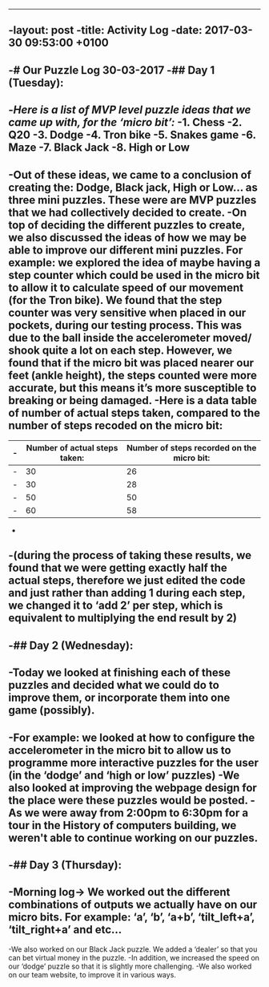----
-layout: post
-title: Activity Log
-date: 2017-03-30 09:53:00 +0100
----
-# Our Puzzle Log 30-03-2017
-## Day 1 (Tuesday):
----
-_Here is a list of MVP level puzzle ideas that we came up with, for the ‘micro bit’:_
-1.	Chess
-2.	Q20
-3.	Dodge
-4.	Tron bike
-5.	Snakes game
-6.	Maze
-7.	Black Jack
-8.	High or Low
-
-Out of these ideas, we came to a conclusion of creating the: Dodge, Black jack, High or Low… as three mini puzzles. These were are MVP puzzles that we had collectively decided to create.
-On top of deciding the different puzzles to create, we also discussed the ideas of how we may be able to improve our different mini puzzles. For example: we explored the idea of maybe having a step counter which could be used in the micro bit to allow it to calculate speed of our movement (for the Tron bike). We found that the step counter was very sensitive when placed in our pockets, during our testing process. This was due to the ball inside the accelerometer moved/ shook quite a lot on each step. However, we found that if the micro bit was placed nearer our feet (ankle height), the steps counted were more accurate, but this means it’s more susceptible to breaking or being damaged.
-Here is a data table of number of actual steps taken, compared to the number of steps recoded on the micro bit:
-
-| Number of actual steps taken: | Number of steps recorded on the micro bit: |
-| ------------- | ------------- |
-| 30 | 26 |
-| 30 | 28 |
-| 50 | 50 |
-| 60 | 58 |
-
-(during the process of taking these results, we found that we were getting exactly half the actual steps, therefore we just edited the code and just rather than adding 1 during each step, we changed it to ‘add 2’ per step, which is equivalent to multiplying the end result by 2)
-
-## Day 2 (Wednesday):
----
-Today we looked at finishing each of these puzzles and decided what we could do to improve them, or incorporate them into one game (possibly).
-
-For example: we looked at how to configure the accelerometer in the micro bit to allow us to programme more interactive puzzles for the user (in the ‘dodge’ and ‘high or low’ puzzles)
-We also looked at improving the webpage design for the place were these puzzles would be posted.
-As we were away from 2:00pm to 6:30pm for a tour in the History of computers building, we weren't able to continue working on our puzzles.
-
-## Day 3 (Thursday):
----
-Morning log-> We worked out the different combinations of outputs we actually have on our micro bits. For example: ‘a’, ‘b’, ‘a+b’, ‘tilt_left+a’, ‘tilt_right+a’ and etc…
-
-We also worked on our Black Jack puzzle. We added a ‘dealer’ so that you can bet virtual money in the puzzle.
-In addition, we increased the speed on our ‘dodge’ puzzle so that it is slightly more challenging.
-We also worked on our team website, to improve it in various ways.
